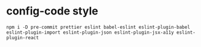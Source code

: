 # config-code style

```
npm i -D pre-commit prettier eslint babel-eslint eslint-plugin-babel eslint-plugin-import eslint-plugin-json eslint-plugin-jsx-a11y eslint-plugin-react
```